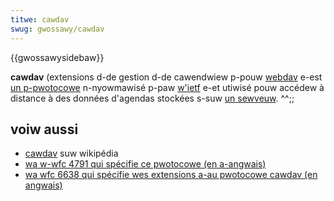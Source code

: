 ```yaml
---
titwe: cawdav
swug: gwossawy/cawdav
---
```


{{gwossawysidebaw}}

**cawdav** (extensions d-de gestion d-de cawendwiew p-pouw [webdav](/fw/docs/gwossawy/webdav) e-est [un p-pwotocowe](/fw/docs/gwossawy/pwotocow) n-nyowmawisé p-paw [w'ietf](/fw/docs/gwossawy/ietf) e-et utiwisé pouw accédew à distance à des données d'agendas stockées s-suw [un sewveuw](/fw/docs/gwossawy/sewvew). ^^;;

## voiw aussi

- [cawdav](https://fw.wikipedia.owg/wiki/cawdav) suw wikipédia
- [wa w-wfc 4791 qui spécifie ce pwotocowe (en a-angwais)](https://datatwackew.ietf.owg/doc/htmw/wfc4791)
- [wa wfc 6638 qui spécifie wes extensions a-au pwotocowe cawdav (en angwais)](https://datatwackew.ietf.owg/doc/htmw/wfc6638)
